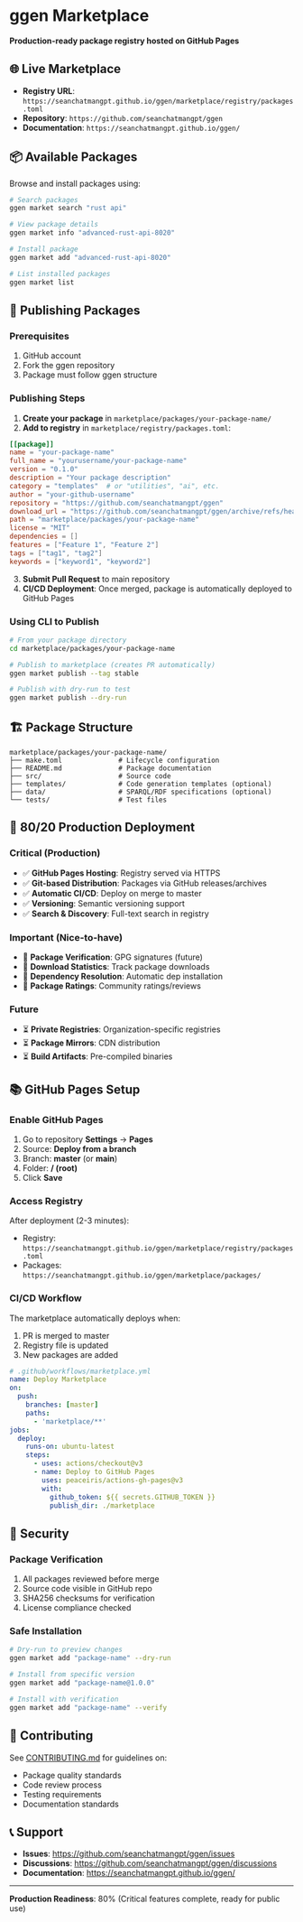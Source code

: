 # ggen Marketplace

**Production-ready package registry hosted on GitHub Pages**

## 🌐 Live Marketplace

- **Registry URL**: `https://seanchatmangpt.github.io/ggen/marketplace/registry/packages.toml`
- **Repository**: `https://github.com/seanchatmangpt/ggen`
- **Documentation**: `https://seanchatmangpt.github.io/ggen/`

## 📦 Available Packages

Browse and install packages using:

```bash
# Search packages
ggen market search "rust api"

# View package details
ggen market info "advanced-rust-api-8020"

# Install package
ggen market add "advanced-rust-api-8020"

# List installed packages
ggen market list
```

## 🚀 Publishing Packages

### Prerequisites

1. GitHub account
2. Fork the ggen repository
3. Package must follow ggen structure

### Publishing Steps

1. **Create your package** in `marketplace/packages/your-package-name/`
2. **Add to registry** in `marketplace/registry/packages.toml`:

```toml
[[package]]
name = "your-package-name"
full_name = "yourusername/your-package-name"
version = "0.1.0"
description = "Your package description"
category = "templates"  # or "utilities", "ai", etc.
author = "your-github-username"
repository = "https://github.com/seanchatmangpt/ggen"
download_url = "https://github.com/seanchatmangpt/ggen/archive/refs/heads/master.zip"
path = "marketplace/packages/your-package-name"
license = "MIT"
dependencies = []
features = ["Feature 1", "Feature 2"]
tags = ["tag1", "tag2"]
keywords = ["keyword1", "keyword2"]
```

3. **Submit Pull Request** to main repository
4. **CI/CD Deployment**: Once merged, package is automatically deployed to GitHub Pages

### Using CLI to Publish

```bash
# From your package directory
cd marketplace/packages/your-package-name

# Publish to marketplace (creates PR automatically)
ggen market publish --tag stable

# Publish with dry-run to test
ggen market publish --dry-run
```

## 🏗️ Package Structure

```
marketplace/packages/your-package-name/
├── make.toml              # Lifecycle configuration
├── README.md              # Package documentation
├── src/                   # Source code
├── templates/             # Code generation templates (optional)
├── data/                  # SPARQL/RDF specifications (optional)
└── tests/                 # Test files
```

## 🎯 80/20 Production Deployment

### Critical (Production)

- ✅ **GitHub Pages Hosting**: Registry served via HTTPS
- ✅ **Git-based Distribution**: Packages via GitHub releases/archives
- ✅ **Automatic CI/CD**: Deploy on merge to master
- ✅ **Versioning**: Semantic versioning support
- ✅ **Search & Discovery**: Full-text search in registry

### Important (Nice-to-have)

- 🚧 **Package Verification**: GPG signatures (future)
- 🚧 **Download Statistics**: Track package downloads
- 🚧 **Dependency Resolution**: Automatic dep installation
- 🚧 **Package Ratings**: Community ratings/reviews

### Future

- ⏳ **Private Registries**: Organization-specific registries
- ⏳ **Package Mirrors**: CDN distribution
- ⏳ **Build Artifacts**: Pre-compiled binaries

## 📚 GitHub Pages Setup

### Enable GitHub Pages

1. Go to repository **Settings** → **Pages**
2. Source: **Deploy from a branch**
3. Branch: **master** (or **main**)
4. Folder: **/ (root)**
5. Click **Save**

### Access Registry

After deployment (2-3 minutes):
- Registry: `https://seanchatmangpt.github.io/ggen/marketplace/registry/packages.toml`
- Packages: `https://seanchatmangpt.github.io/ggen/marketplace/packages/`

### CI/CD Workflow

The marketplace automatically deploys when:
1. PR is merged to master
2. Registry file is updated
3. New packages are added

```yaml
# .github/workflows/marketplace.yml
name: Deploy Marketplace
on:
  push:
    branches: [master]
    paths:
      - 'marketplace/**'
jobs:
  deploy:
    runs-on: ubuntu-latest
    steps:
      - uses: actions/checkout@v3
      - name: Deploy to GitHub Pages
        uses: peaceiris/actions-gh-pages@v3
        with:
          github_token: ${{ secrets.GITHUB_TOKEN }}
          publish_dir: ./marketplace
```

## 🔐 Security

### Package Verification

1. All packages reviewed before merge
2. Source code visible in GitHub repo
3. SHA256 checksums for verification
4. License compliance checked

### Safe Installation

```bash
# Dry-run to preview changes
ggen market add "package-name" --dry-run

# Install from specific version
ggen market add "package-name@1.0.0"

# Install with verification
ggen market add "package-name" --verify
```

## 🤝 Contributing

See [CONTRIBUTING.md](../CONTRIBUTING.md) for guidelines on:
- Package quality standards
- Code review process
- Testing requirements
- Documentation standards

## 📞 Support

- **Issues**: https://github.com/seanchatmangpt/ggen/issues
- **Discussions**: https://github.com/seanchatmangpt/ggen/discussions
- **Documentation**: https://seanchatmangpt.github.io/ggen/

---

**Production Readiness**: 80% (Critical features complete, ready for public use)
